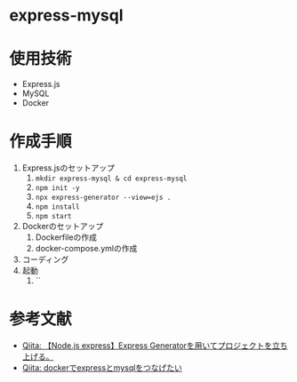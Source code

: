 # express-mysql

# 使用技術
- Express.js
- MySQL
- Docker

# 作成手順
1. Express.jsのセットアップ
   1. `mkdir express-mysql & cd express-mysql`
   2. `npm init -y`
   3. `npx express-generator --view=ejs .`
   4. `npm install`
   5. `npm start`
2. Dockerのセットアップ
   1. Dockerfileの作成
   2. docker-compose.ymlの作成
3. コーディング
4. 起動
   1. ``

# 参考文献
- [Qiita: 【Node.js express】Express Generatorを用いてプロジェクトを立ち上げる。](https://qiita.com/sho_U/items/e3e91132710875c5c303)
- [Qiita: dockerでexpressとmysqlをつなげたい](https://qiita.com/cedrictarou/items/ad7fab32a47d620045a0)

